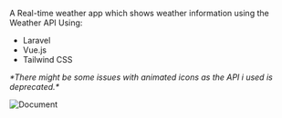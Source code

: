 A Real-time weather app which shows weather information using the Weather API Using:
<ul><li>Laravel</li><li>Vue.js</li><li>Tailwind CSS</li></ul>
<i>*There might be some issues with animated icons as the API i used is deprecated.*</i><br>

![Document](https://user-images.githubusercontent.com/46980823/153746434-c715d760-8c5f-4205-9136-325677f985b9.jpg)
